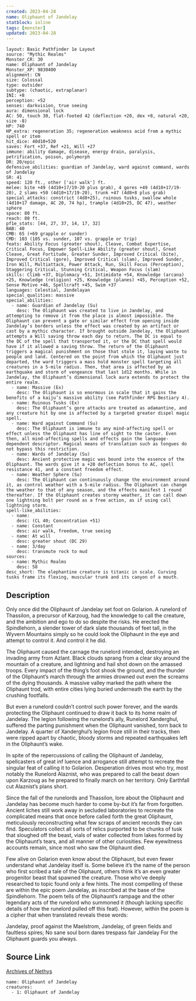 ```yaml
---
created: 2023-04-28
name: Oliphaunt of Jandelay
statblock: inline
tags: [monster]
updated: 2023-04-28
---
```

```statblock
layout: Basic Pathfinder 1e Layout
source: "Mythic Realms"
Monster_CR: 30
name: Oliphaunt of Jandelay
Monster_XP: 9830400
alignment: CN
size: Colossal
type: outsider
subtype: (chaotic, extraplanar)
INI: +8
perception: +52
senses: darkvision, true seeing
aura: dimensional lock
AC: 50, touch 30, flat-footed 42 (deflection +20, dex +8, natural +20, size -8)
HP: 740
HP_extra: regeneration 35; regeneration weakness acid from a mythic spell or item
hit_dice: 40d10+520
saves: Fort +37, Ref +21, Will +27
immune: ability damage, disease, energy drain, paralysis, petrification, poison, polymorph
DR: 20/epic
defensive_abilities: guardian of Jandelay, ward against command, wards of Jandelay
SR: 41
speed: 120 ft., other ['air walk'] ft.
melee: bite +49 (4d10+17/19-20 plus grab), 4 gores +49 (4d10+17/19-20), 2 slams +50 (4d10+17/19-20), trunk +47 (4d8+8 plus grab)
special_attacks: constrict (4d8+25), ruinous tusks, swallow whole (4d10+17 damage, AC 20, 74 hp), trample (4d10+25, DC 47), weather sphere
space: 80 ft.
reach: 80 ft.
pf1e_stats: [44, 27, 37, 14, 17, 32]
BAB: 40
CMB: 65 (+69 grapple or sunder)
CMD: 103 (105 vs. sunder, 107 vs. grapple or trip)
feats: Ability Focus (greater shout), Cleave, Combat Expertise, Critical Focus, Empower Spell-Like Ability (greater shout), Great Cleave, Great Fortitude, Greater Sunder, Improved Critical (bite), Improved Critical (gore), Improved Critical (slam), Improved Sunder, Iron Will, Multiattack, Power Attack, Run, Skill Focus (Perception), Staggering Critical, Stunning Critical, Weapon Focus (slam)
skills: Climb +37, Diplomacy +51, Intimidate +54, Knowledge (arcana) +25, Knowledge (religion) +25, Knowledge (planes) +45, Perception +52, Sense Motive +46, Spellcraft +45, Swim +37
languages: Celestial, Jandelayan
special_qualities: massive
special_abilities:
  - name: Guardian of Jandelay (Su)
    desc: The Oliphaunt was created to live in Jandelay, and attempting to remove it from the place is almost impossible. The Oliphaunt can prevent a gate or similar effect from opening inside Jandelay’s borders unless the effect was created by an artifact or cast by a mythic character. If brought outside Jandelay, the Oliphaunt attempts a Will saving throw each day to return. The DC is equal to the DC of the spell that transported it, or the DC that spell would have if it allowed a saving throw. The return of the Oliphaunt triggers a magical punishment on those that stole it, laying waste to people and land. Centered on the point from which the Oliphaunt just departed, the ward triggers a mass hold monster spell targeting all creatures in a 5-mile radius. Then, that area is affected by an earthquake and storm of vengeance that last 1d12 months. While in Jandelay, the Oliphaunt’s dimensional lock aura extends to protect the entire realm.
  - name: Massive (Ex)
    desc: The Oliphaunt is so enormous in scale that it gains the benefits of a kaiju’s massive ability (see Pathfinder RPG Bestiary 4).
  - name: Ruinous Tusks (Ex)
    desc: The Oliphaunt’s gore attacks are treated as adamantine, and any creature hit by one is affected by a targeted greater dispel magic spell.
  - name: Ward against Command (Su)
    desc: The Oliphaunt is immune to any mind-affecting spell or effect unless the Oliphaunt has line of sight to the caster. Even then, all mind-affecting spells and effects gain the language-dependent descriptor. Magical means of translation such as tongues do not bypass this restriction.
  - name: Wards of Jandelay (Su)
    desc: Ancient protective magic was bound into the essence of the Oliphaunt. The wards give it a +20 deflection bonus to AC, spell resistance 41, and a constant freedom effect.
  - name: Weather Sphere (Su)
    desc: The Oliphaunt can continuously change the environment around it, as control weather with a 5-mile radius. The Oliphaunt can change the weather to that of any season, and the effects manifest 1 round thereafter. If the Oliphaunt creates stormy weather, it can call down one lightning bolt per round as a free action, as if using call lightning storm.
spell-like_abilities:
  - name:
    desc: (CL 40; Concentration +51)
  - name: Constant
    desc: air walk, freedom, true seeing
  - name: At will
    desc: greater shout (DC 29)
  - name: 3/day
    desc: transmute rock to mud
sources:
  - name: Mythic Realms
    desc: 58
desc_short: The elephantine creature is titanic in scale. Curving tusks frame its flexing, muscular trunk and its canyon of a mouth.
```
## Description
Only once did the Oliphaunt of Jandelay set foot on Golarion. A runelord of Thassilon, a precursor of Karzoug, had the knowledge to call the creature, and the ambition and ego to do so despite the risks. He erected the Spindlehorn, a slender tower of dark slate thousands of feet tall, in the Wyvern Mountains simply so he could look the Oliphaunt in the eye and attempt to control it. And control it he did.

The Oliphaunt caused the carnage the runelord intended, destroying an invading army from Azlant. Black clouds sprang from a clear sky around the mountain of a creature, and lightning and hail shot down on the amassed troops. Every impact of the thing’s foot shook the ground, and the thunder of the Oliphaunt’s march through the armies drowned out even the screams of the dying thousands. A massive valley marked the path where the Oliphaunt trod, with entire cities lying buried underneath the earth by the crushing footfalls.

But even a runelord couldn’t control such power forever, and the wards protecting the Oliphaunt continued to draw it back to its home realm of Jandelay. The legion following the runelord’s ally, Runelord Xanderghul, suffered the parting punishment when the Oliphaunt vanished, torn back to Jandelay. A quarter of Xanderghul’s legion froze still in their tracks, then were ripped apart by chaotic, bloody storms and repeated earthquakes left in the Oliphaunt’s wake.

In spite of the repercussions of calling the Oliphaunt of Jandelay, spellcasters of great inf luence and arrogance still attempt to recreate the singular feat of calling it to Golarion. Desperation drives most who try, most notably the Runelord Alaznist, who was prepared to call the beast down upon Karzoug as he prepared to finally march on her territory. Only Earthfall cut Alaznist’s plans short.

Since the fall of the runelords and Thassilon, lore about the Oliphaunt and Jandelay has become much harder to come by-but it’s far from forgotten. Ancient liches still work away in secluded laboratories to recreate the complicated means that once before called forth the great Oliphaunt, meticulously reconstructing what few scraps of ancient records they can find. Speculators collect all sorts of relics purported to be chunks of tusk that sloughed off the beast, vials of water collected from lakes formed by the Oliphaunt’s tears, and all manner of other curiosities. Few eyewitness accounts remain, since most who saw the Oliphaunt died.

Few alive on Golarion even know about the Oliphaunt, but even fewer understand what Jandelay itself is. Some believe it’s the name of the person who first scribed a tale of the Oliphaunt, others think it’s an even greater progenitor beast that spawned the creature. Those who’ve deeply researched to topic found only a few hints. The most compelling of these are within the epic poem Jandelay, as inscribed at the base of the Spindlehorn. The poem tells of the Oliphaunt’s rampage and the other legendary acts of the runelord who summoned it (though lacking specific details of how the runelord pulled off this feat). However, within the poem is a cipher that when translated reveals these words:

 Jandelay, proof against the Maelstrom, Jandelay, of green fields and faultless spires; No sane soul born dares trespass fair Jandelay For the Oliphaunt guards you always.
## Source Link
[Archives of Nethys](https://aonprd.com/MonsterDisplay.aspx?ItemName=Oliphaunt%20of%20Jandelay)
```encounter-table
name: Oliphaunt of Jandelay
creatures:
  - 1: Oliphaunt of Jandelay
```
